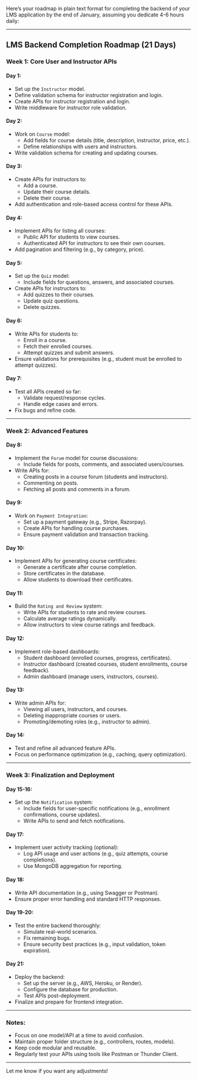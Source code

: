 Here’s your roadmap in plain text format for completing the backend of your LMS application by the end of January, assuming you dedicate 4-6 hours daily:

---

## **LMS Backend Completion Roadmap (21 Days)**

### **Week 1: Core User and Instructor APIs**
#### **Day 1:**
- Set up the `Instructor` model.
- Define validation schema for instructor registration and login.
- Create APIs for instructor registration and login.
- Write middleware for instructor role validation.

#### **Day 2:**
- Work on `Course` model:
  - Add fields for course details (title, description, instructor, price, etc.).
  - Define relationships with users and instructors.
- Write validation schema for creating and updating courses.

#### **Day 3:**
- Create APIs for instructors to:
  - Add a course.
  - Update their course details.
  - Delete their course.
- Add authentication and role-based access control for these APIs.

#### **Day 4:**
- Implement APIs for listing all courses:
  - Public API for students to view courses.
  - Authenticated API for instructors to see their own courses.
- Add pagination and filtering (e.g., by category, price).

#### **Day 5:**
- Set up the `Quiz` model:
  - Include fields for questions, answers, and associated courses.
- Create APIs for instructors to:
  - Add quizzes to their courses.
  - Update quiz questions.
  - Delete quizzes.

#### **Day 6:**
- Write APIs for students to:
  - Enroll in a course.
  - Fetch their enrolled courses.
  - Attempt quizzes and submit answers.
- Ensure validations for prerequisites (e.g., student must be enrolled to attempt quizzes).

#### **Day 7:**
- Test all APIs created so far:
  - Validate request/response cycles.
  - Handle edge cases and errors.
- Fix bugs and refine code.

---

### **Week 2: Advanced Features**
#### **Day 8:**
- Implement the `Forum` model for course discussions:
  - Include fields for posts, comments, and associated users/courses.
- Write APIs for:
  - Creating posts in a course forum (students and instructors).
  - Commenting on posts.
  - Fetching all posts and comments in a forum.

#### **Day 9:**
- Work on `Payment Integration`:
  - Set up a payment gateway (e.g., Stripe, Razorpay).
  - Create APIs for handling course purchases.
  - Ensure payment validation and transaction tracking.

#### **Day 10:**
- Implement APIs for generating course certificates:
  - Generate a certificate after course completion.
  - Store certificates in the database.
  - Allow students to download their certificates.

#### **Day 11:**
- Build the `Rating and Review` system:
  - Write APIs for students to rate and review courses.
  - Calculate average ratings dynamically.
  - Allow instructors to view course ratings and feedback.

#### **Day 12:**
- Implement role-based dashboards:
  - Student dashboard (enrolled courses, progress, certificates).
  - Instructor dashboard (created courses, student enrollments, course feedback).
  - Admin dashboard (manage users, instructors, courses).

#### **Day 13:**
- Write admin APIs for:
  - Viewing all users, instructors, and courses.
  - Deleting inappropriate courses or users.
  - Promoting/demoting roles (e.g., instructor to admin).

#### **Day 14:**
- Test and refine all advanced feature APIs.
- Focus on performance optimization (e.g., caching, query optimization).

---

### **Week 3: Finalization and Deployment**
#### **Day 15-16:**
- Set up the `Notification` system:
  - Include fields for user-specific notifications (e.g., enrollment confirmations, course updates).
  - Write APIs to send and fetch notifications.

#### **Day 17:**
- Implement user activity tracking (optional):
  - Log API usage and user actions (e.g., quiz attempts, course completions).
  - Use MongoDB aggregation for reporting.

#### **Day 18:**
- Write API documentation (e.g., using Swagger or Postman).
- Ensure proper error handling and standard HTTP responses.

#### **Day 19-20:**
- Test the entire backend thoroughly:
  - Simulate real-world scenarios.
  - Fix remaining bugs.
  - Ensure security best practices (e.g., input validation, token expiration).

#### **Day 21:**
- Deploy the backend:
  - Set up the server (e.g., AWS, Heroku, or Render).
  - Configure the database for production.
  - Test APIs post-deployment.
- Finalize and prepare for frontend integration.

---

### **Notes:**
- Focus on one model/API at a time to avoid confusion.
- Maintain proper folder structure (e.g., controllers, routes, models).
- Keep code modular and reusable.
- Regularly test your APIs using tools like Postman or Thunder Client.

--- 

Let me know if you want any adjustments!